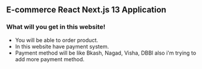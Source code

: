<h2>E-commerce React Next.js 13 Application</h2>

<h3>What will you get in this website!</h3>
<ul>
    <li>You will be able to order product.</li>
    <li>In this website have payment system.</li>
    <li>Payment method will be like Bkash, Nagad, Visha, DBBl also i'm trying to add more payment method.</li>
</ul>
